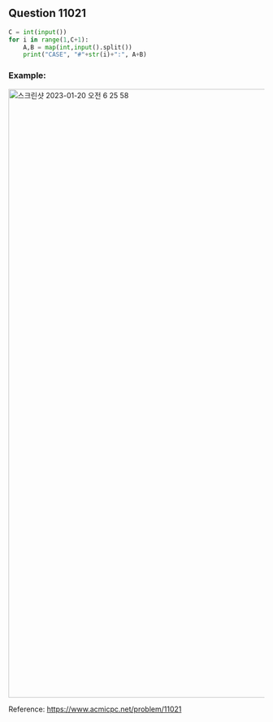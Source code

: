## Question 11021


```python 3
C = int(input())
for i in range(1,C+1):
    A,B = map(int,input().split())
    print("CASE", "#"+str(i)+":", A+B)
```


### Example:
<img width="1199" alt="스크린샷 2023-01-20 오전 6 25 58" src="https://user-images.githubusercontent.com/107760647/213565553-01dfde50-6fc7-4b2f-8b65-693a6d5c7b2c.png">


Reference:
https://www.acmicpc.net/problem/11021

